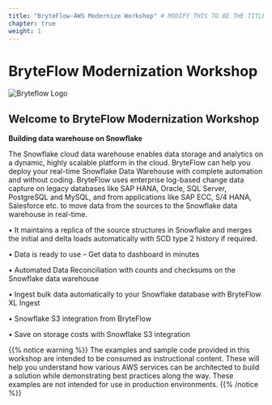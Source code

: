 ```yaml
---
title: "BryteFlow-AWS Modernize Workshop" # MODIFY THIS TO BE THE TITLE OF YOUR WORKSHOP
chapter: true
weight: 1
---
```


# BryteFlow Modernization Workshop <!-- CHANGE THIS TO BE THE TITLE OF YOUR WORKSHOP -->

![Bryteflow Logo](/images/BryteFlow_logo.png)

## Welcome to BryteFlow Modernization Workshop

**Building data warehouse on Snowflake**

The Snowflake cloud data warehouse enables data storage and analytics on a dynamic, highly scalable platform in the cloud.
BryteFlow can help you deploy your real-time Snowflake  Data Warehouse with complete automation and without coding. BryteFlow uses enterprise log-based change data capture on legacy databases like SAP HANA, Oracle, SQL Server, PostgreSQL and MySQL, and from applications like SAP ECC, S/4 HANA, Salesforce etc. to move data from the sources to the Snowflake data warehouse in real-time.   

•	It maintains a replica of the source structures in Snowflake and merges the initial and delta loads automatically with SCD type 2 history if required.  

•	Data is ready to use – Get data to dashboard in minutes  

•	Automated Data Reconciliation with counts and checksums on the Snowflake data warehouse  

•	Ingest bulk data automatically to your Snowflake database with BryteFlow XL Ingest  

•	Snowflake S3 integration from BryteFlow  

•	Save on storage costs with Snowflake S3 integration
 
 
{{% notice warning %}}
The examples and sample code provided in this workshop are intended to be consumed as instructional content. These will help you understand how various AWS services can be architected to build a solution while demonstrating best practices along the way. These examples are not intended for use in production environments.
{{% /notice %}}
